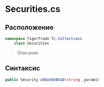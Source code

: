 
# Securities.cs
## Расположение
```csharp
namespace TigerTrade.Tc.Collections  
    class Securities
```

> Описание

## Синтаксис
```csharp
public Security xbEwt8V85aD(string _param1)
```

